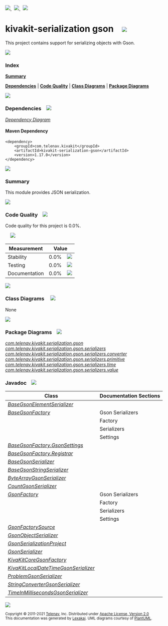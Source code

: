[//]: # (start-user-text)

<a href="https://www.kivakit.org">
<img src="https://telenav.github.io/telenav-assets/images/icons/web-32.png" srcset="https://telenav.github.io/telenav-assets/images/icons/web-32-2x.png 2x"/>
</a>
&nbsp;
<a href="https://twitter.com/openkivakit">
<img src="https://telenav.github.io/telenav-assets/images/logos/twitter/twitter-32.png" srcset="https://telenav.github.io/telenav-assets/images/logos/twitter/twitter-32-2x.png 2x"/>
</a>
&nbsp;
<a href="https://kivakit.zulipchat.com">
<img src="https://telenav.github.io/telenav-assets/images/logos/zulip/zulip-32.png" srcset="https://telenav.github.io/telenav-assets/images/logos/zulip/zulip-32-2x.png 2x"/>
</a>

[//]: # (end-user-text)

# kivakit-serialization gson &nbsp;&nbsp; <img src="https://telenav.github.io/telenav-assets/images/icons/communicate-64.png" srcset="https://telenav.github.io/telenav-assets/images/icons/communicate-64-2x.png 2x"/>

This project contains support for serializing objects with Gson.

<img src="https://telenav.github.io/telenav-assets/images/separators/horizontal-line-512.png" srcset="https://telenav.github.io/telenav-assets/images/separators/horizontal-line-512-2x.png 2x"/>

### Index

[**Summary**](#summary)  

[**Dependencies**](#dependencies) | [**Code Quality**](#code-quality) | [**Class Diagrams**](#class-diagrams) | [**Package Diagrams**](#package-diagrams)

<img src="https://telenav.github.io/telenav-assets/images/separators/horizontal-line-512.png" srcset="https://telenav.github.io/telenav-assets/images/separators/horizontal-line-512-2x.png 2x"/>

### Dependencies <a name="dependencies"></a> &nbsp;&nbsp; <img src="https://telenav.github.io/telenav-assets/images/icons/dependencies-32.png" srcset="https://telenav.github.io/telenav-assets/images/icons/dependencies-32-2x.png 2x"/>

[*Dependency Diagram*](https://www.kivakit.org/1.17.0/lexakai/kivakit/kivakit-serialization/gson/documentation/diagrams/dependencies.svg)

#### Maven Dependency

    <dependency>
        <groupId>com.telenav.kivakit</groupId>
        <artifactId>kivakit-serialization-gson</artifactId>
        <version>1.17.0</version>
    </dependency>

<img src="https://telenav.github.io/telenav-assets/images/separators/horizontal-line-128.png" srcset="https://telenav.github.io/telenav-assets/images/separators/horizontal-line-128-2x.png 2x"/>

[//]: # (start-user-text)

### Summary <a name = "summary"></a>

This module provides JSON serialization.

[//]: # (end-user-text)

<img src="https://telenav.github.io/telenav-assets/images/separators/horizontal-line-128.png" srcset="https://telenav.github.io/telenav-assets/images/separators/horizontal-line-128-2x.png 2x"/>

### Code Quality <a name="code-quality"></a> &nbsp;&nbsp; <img src="https://telenav.github.io/telenav-assets/images/icons/ruler-32.png" srcset="https://telenav.github.io/telenav-assets/images/icons/ruler-32-2x.png 2x"/>

Code quality for this project is 0.0%.  
  
&nbsp; &nbsp; <img src="https://telenav.github.io/telenav-assets/images/meters/meter-0-96.png" srcset="https://telenav.github.io/telenav-assets/images/meters/meter-0-96-2x.png 2x"/>

| Measurement   | Value                    |
|---------------|--------------------------|
| Stability     | 0.0%&nbsp; &nbsp; <img src="https://telenav.github.io/telenav-assets/images/meters/meter-0-96.png" srcset="https://telenav.github.io/telenav-assets/images/meters/meter-0-96-2x.png 2x"/>     |
| Testing       | 0.0%&nbsp; &nbsp; <img src="https://telenav.github.io/telenav-assets/images/meters/meter-0-96.png" srcset="https://telenav.github.io/telenav-assets/images/meters/meter-0-96-2x.png 2x"/>       |
| Documentation | 0.0%&nbsp; &nbsp; <img src="https://telenav.github.io/telenav-assets/images/meters/meter-0-96.png" srcset="https://telenav.github.io/telenav-assets/images/meters/meter-0-96-2x.png 2x"/> |

<img src="https://telenav.github.io/telenav-assets/images/separators/horizontal-line-128.png" srcset="https://telenav.github.io/telenav-assets/images/separators/horizontal-line-128-2x.png 2x"/>

### Class Diagrams <a name="class-diagrams"></a> &nbsp; &nbsp; <img src="https://telenav.github.io/telenav-assets/images/icons/diagram-40.png" srcset="https://telenav.github.io/telenav-assets/images/icons/diagram-40-2x.png 2x"/>

None

<img src="https://telenav.github.io/telenav-assets/images/separators/horizontal-line-128.png" srcset="https://telenav.github.io/telenav-assets/images/separators/horizontal-line-128-2x.png 2x"/>

### Package Diagrams <a name="package-diagrams"></a> &nbsp;&nbsp; <img src="https://telenav.github.io/telenav-assets/images/icons/box-24.png" srcset="https://telenav.github.io/telenav-assets/images/icons/box-24-2x.png 2x"/>

[*com.telenav.kivakit.serialization.gson*](https://www.kivakit.org/1.17.0/lexakai/kivakit/kivakit-serialization/gson/documentation/diagrams/com.telenav.kivakit.serialization.gson.svg)  
[*com.telenav.kivakit.serialization.gson.serializers*](https://www.kivakit.org/1.17.0/lexakai/kivakit/kivakit-serialization/gson/documentation/diagrams/com.telenav.kivakit.serialization.gson.serializers.svg)  
[*com.telenav.kivakit.serialization.gson.serializers.converter*](https://www.kivakit.org/1.17.0/lexakai/kivakit/kivakit-serialization/gson/documentation/diagrams/com.telenav.kivakit.serialization.gson.serializers.converter.svg)  
[*com.telenav.kivakit.serialization.gson.serializers.primitive*](https://www.kivakit.org/1.17.0/lexakai/kivakit/kivakit-serialization/gson/documentation/diagrams/com.telenav.kivakit.serialization.gson.serializers.primitive.svg)  
[*com.telenav.kivakit.serialization.gson.serializers.time*](https://www.kivakit.org/1.17.0/lexakai/kivakit/kivakit-serialization/gson/documentation/diagrams/com.telenav.kivakit.serialization.gson.serializers.time.svg)  
[*com.telenav.kivakit.serialization.gson.serializers.value*](https://www.kivakit.org/1.17.0/lexakai/kivakit/kivakit-serialization/gson/documentation/diagrams/com.telenav.kivakit.serialization.gson.serializers.value.svg)

### Javadoc <a name="code-quality"></a> &nbsp;&nbsp; <img src="https://telenav.github.io/telenav-assets/images/icons/books-24.png" srcset="https://telenav.github.io/telenav-assets/images/icons/books-24-2x.png 2x"/>

| Class | Documentation Sections  |
|-------|-------------------------|
| [*BaseGsonElementSerializer*](https://www.kivakit.org/1.17.0/javadoc/kivakit/kivakit-serialization-gson/com/telenav/kivakit/serialization/gson/serializers/BaseGsonElementSerializer.html) |  |  
| [*BaseGsonFactory*](https://www.kivakit.org/1.17.0/javadoc/kivakit/kivakit-serialization-gson/com/telenav/kivakit/serialization/gson/BaseGsonFactory.html) | Gson Serializers |  
| | Factory |  
| | Serializers |  
| | Settings |  
| [*BaseGsonFactory.GsonSettings*](https://www.kivakit.org/1.17.0/javadoc/kivakit/kivakit-serialization-gson/com/telenav/kivakit/serialization/gson/BaseGsonFactory.GsonSettings.html) |  |  
| [*BaseGsonFactory.Registrar*](https://www.kivakit.org/1.17.0/javadoc/kivakit/kivakit-serialization-gson/com/telenav/kivakit/serialization/gson/BaseGsonFactory.Registrar.html) |  |  
| [*BaseGsonSerializer*](https://www.kivakit.org/1.17.0/javadoc/kivakit/kivakit-serialization-gson/com/telenav/kivakit/serialization/gson/serializers/BaseGsonSerializer.html) |  |  
| [*BaseGsonStringSerializer*](https://www.kivakit.org/1.17.0/javadoc/kivakit/kivakit-serialization-gson/com/telenav/kivakit/serialization/gson/serializers/BaseGsonStringSerializer.html) |  |  
| [*ByteArrayGsonSerializer*](https://www.kivakit.org/1.17.0/javadoc/kivakit/kivakit-serialization-gson/com/telenav/kivakit/serialization/gson/serializers/primitive/ByteArrayGsonSerializer.html) |  |  
| [*CountGsonSerializer*](https://www.kivakit.org/1.17.0/javadoc/kivakit/kivakit-serialization-gson/com/telenav/kivakit/serialization/gson/serializers/value/CountGsonSerializer.html) |  |  
| [*GsonFactory*](https://www.kivakit.org/1.17.0/javadoc/kivakit/kivakit-serialization-gson/com/telenav/kivakit/serialization/gson/GsonFactory.html) | Gson Serializers |  
| | Factory |  
| | Serializers |  
| | Settings |  
| [*GsonFactorySource*](https://www.kivakit.org/1.17.0/javadoc/kivakit/kivakit-serialization-gson/com/telenav/kivakit/serialization/gson/GsonFactorySource.html) |  |  
| [*GsonObjectSerializer*](https://www.kivakit.org/1.17.0/javadoc/kivakit/kivakit-serialization-gson/com/telenav/kivakit/serialization/gson/GsonObjectSerializer.html) |  |  
| [*GsonSerializationProject*](https://www.kivakit.org/1.17.0/javadoc/kivakit/kivakit-serialization-gson/com/telenav/kivakit/serialization/gson/GsonSerializationProject.html) |  |  
| [*GsonSerializer*](https://www.kivakit.org/1.17.0/javadoc/kivakit/kivakit-serialization-gson/com/telenav/kivakit/serialization/gson/serializers/GsonSerializer.html) |  |  
| [*KivaKitCoreGsonFactory*](https://www.kivakit.org/1.17.0/javadoc/kivakit/kivakit-serialization-gson/com/telenav/kivakit/serialization/gson/KivaKitCoreGsonFactory.html) |  |  
| [*KivaKitLocalDateTimeGsonSerializer*](https://www.kivakit.org/1.17.0/javadoc/kivakit/kivakit-serialization-gson/com/telenav/kivakit/serialization/gson/serializers/time/KivaKitLocalDateTimeGsonSerializer.html) |  |  
| [*ProblemGsonSerializer*](https://www.kivakit.org/1.17.0/javadoc/kivakit/kivakit-serialization-gson/com/telenav/kivakit/serialization/gson/serializers/value/ProblemGsonSerializer.html) |  |  
| [*StringConverterGsonSerializer*](https://www.kivakit.org/1.17.0/javadoc/kivakit/kivakit-serialization-gson/com/telenav/kivakit/serialization/gson/serializers/converter/StringConverterGsonSerializer.html) |  |  
| [*TimeInMillisecondsGsonSerializer*](https://www.kivakit.org/1.17.0/javadoc/kivakit/kivakit-serialization-gson/com/telenav/kivakit/serialization/gson/serializers/time/TimeInMillisecondsGsonSerializer.html) |  |  

[//]: # (start-user-text)



[//]: # (end-user-text)

<img src="https://telenav.github.io/telenav-assets/images/separators/horizontal-line-512.png" srcset="https://telenav.github.io/telenav-assets/images/separators/horizontal-line-512-2x.png 2x"/>

<sub>Copyright &#169; 2011-2021 [Telenav](https://telenav.com), Inc. Distributed under [Apache License, Version 2.0](LICENSE)</sub>  
<sub>This documentation was generated by [Lexakai](https://lexakai.org). UML diagrams courtesy of [PlantUML](https://plantuml.com).</sub>
